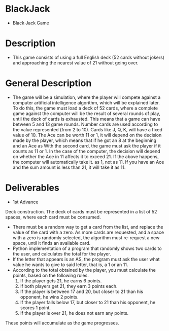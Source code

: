 # BlackJack
- Black Jack Game

# Description
- This game consists of using a full English deck (52 cards without jokers) and approaching the nearest value of 21 without going over.

# General Description

- The game will be a simulation, where the player will compete against a computer artificial intelligence algorithm, which will be explained later.
  To do this, the game must load a deck of 52 cards, where a complete game against the computer will be the result of several rounds of play, until the deck of cards is exhausted. This means that a game can have between 5 and 13 game rounds.
  Number cards are used according to the value represented (from 2 to 10). Cards like J, Q, K, will have a fixed value of 10. The Ace can be worth 11 or 1, it will depend on the decision made by the player, which means that if he got an 8 at the beginning and an Ace as With the second card, the game must ask the player if it counts as 11 or 1. In the case of the computer, the decision will depend on whether the Ace in 11 affects it to exceed 21. If the above happens, the computer will automatically take it. as 1, not as 11. If you have an Ace and the sum amount is less than 21, it will take it as 11.

# Deliverables

* 1st Advance

Deck construction. The deck of cards must be represented in a list of 52 spaces, where each card must be consumed.
   - There must be a random way to get a card from the list, and replace the value of the card with a zero. As more cards are requested, and a space with a zero is randomly selected, the algorithm must re-request a new space, until it finds an available card.
   - Python implementation of a program that randomly shows two cards to the user, and calculates the total for the player.
   - If the letter that appears is an AS, the program must ask the user what value he wants to give to said letter, that is, a 1 or an 11.
   - According to the total obtained by the player, you must calculate the points, based on the following rules.
     1. If the player gets 21, he earns 6 points.
     2. If both players get 21, they earn 3 points each.
     3. If the player is between 17 and 20, but closer to 21 than his opponent, he wins 2 points.
     4. If the player falls below 17, but closer to 21 than his opponent, he scores 1 point.
     5. If the player is over 21, he does not earn any points.

These points will accumulate as the game progresses.

